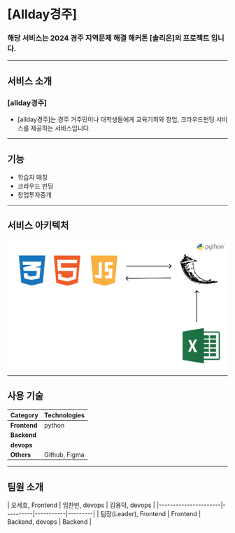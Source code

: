 # [Allday경주]

### 해당 서비스는 2024 경주 지역문제 해결 해커톤 [솔리온]의 프로젝트 입니다.

---
## 서비스 소개

### [allday경주]
- [allday경주]는 경주 거주민이나 대학생들에게 교육기회와 창업, 크라우드펀딩 서비스를 제공하는 서비스입니다.

---
## 기능
- 학습자 매칭
- 크라우드 펀딩
- 창업투자중개
---
## 서비스 아키텍처

![서비스 아키텍처](./img/System_Architecture.png)

---
## 사용 기술
| **Category**         | **Technologies** |
|----------------------|-------------|
| **Frontend**         | python        |
| **Backend**          |  |
| **devops**           |  |
| **Others**           | Github, Figma |

---
## 팀원 소개
| 오세호, Frontend     | 임찬빈, devops | 김용덕, devops |
|----------------------|----------|-----------|---------|
| 팀장(Leader), Frontend | Frontend | Backend, devops | Backend |
